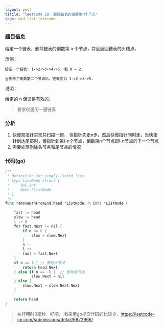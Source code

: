 ```yaml
---
layout: post
titile: "leetcode 19. 删除链表的倒数第N个节点"
tags: mid_list leetcode
---
```



### 题目信息

给定一个链表，删除链表的倒数第 n 个节点，并且返回链表的头结点。

示例：

```
给定一个链表: 1->2->3->4->5, 和 n = 2.

当删除了倒数第二个节点后，链表变为 1->2->3->5.
```

说明：

给定的 n 保证是有效的。

> 要求仅遍历一遍链表

### 分析
    
1. 快慢双指针实现只扫描一趟， 快指针先走n步，然后快慢指针同时走，当快指针到达尾部时，慢指针到第l-n个节点，倒数第n个节点即l-n节点的下一个节点
2. 需要处理删除头节点和尾节点的情况 

### 代码(go)

```go
/**
 * Definition for singly-linked list.
 * type ListNode struct {
 *     Val int
 *     Next *ListNode
 * }
 */
func removeNthFromEnd(head *ListNode, n int) *ListNode {
    
    fast := head
    slow := head
    l := 0 
    for fast.Next != nil {
        if n <= 0 {
            slow = slow.Next
        }
        n --
        l ++
        fast = fast.Next 
    }
    if n == 1 { // 删除头节点
        return head.Next
    } else if n == -l {  // 删除尾节点
            slow.Next = nil
    } else {
        slow.Next = slow.Next.Next
    }
    
    return head
}
```

> 执行用时0毫秒，好吧， 看来用go提交代码的比较少，https://leetcode-cn.com/submissions/detail/6872966/
